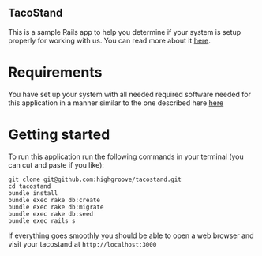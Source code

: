TacoStand
---------

This is a sample Rails app to help you determine if your system is setup properly for working with us. You can read more about it [here](http://not-so-secret-sauce.highgroove.com/topics/onboarding-process-for-designers.html).


Requirements
============

You have set up your system with all needed required software needed for this application in a manner similar
to the one described here [here](http://not-so-secret-sauce.highgroove.com/topics/onboarding-process-for-designers.html#initial_setup) 


Getting started
===============

To run this application run the following commands in your terminal (you can cut and paste if you like):

    git clone git@github.com:highgroove/tacostand.git
    cd tacostand
    bundle install
    bundle exec rake db:create
    bundle exec rake db:migrate
    bundle exec rake db:seed
    bundle exec rails s

If everything goes smoothly you should be able to open a web browser and visit your tacostand at `http://localhost:3000`